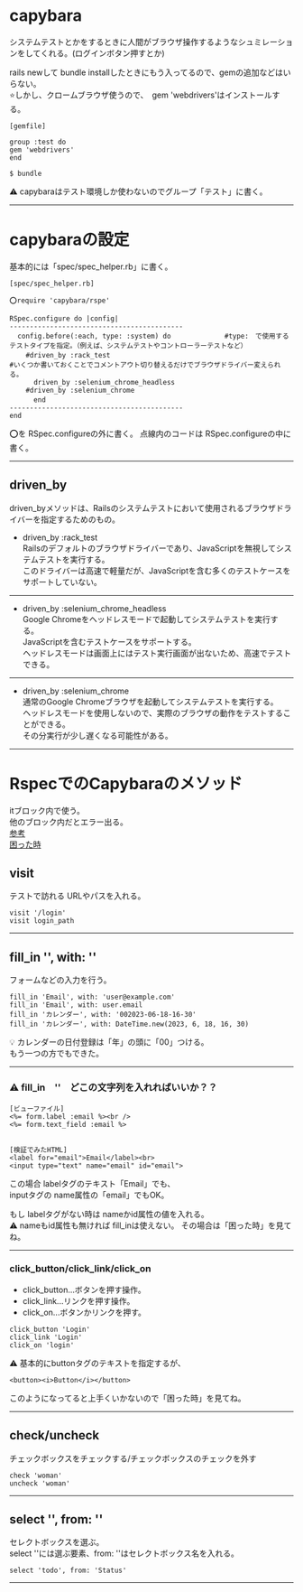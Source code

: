 # capybara
システムテストとかをするときに人間がブラウザ操作するようなシュミレーションをしてくれる。(ログインボタン押すとか)    

    
rails newして bundle installしたときにもう入ってるので、gemの追加などはいらない。    
⭐️しかし、クロームブラウザ使うので、　gem 'webdrivers'はインストールする。
~~~
[gemfile]

group :test do
gem 'webdrivers'
end

$ bundle
~~~
⚠️ capybaraはテスト環境しか使わないのでグループ「テスト」に書く。
***

# capybaraの設定
基本的には「spec/spec_helper.rb」に書く。
~~~
[spec/spec_helper.rb]

⭕️require 'capybara/rspe'

RSpec.configure do |config|
-------------------------------------------
  config.before(:each, type: :system) do　　　　　　　　#type:　で使用するテストタイプを指定。（例えば、システムテストやコントローラーテストなど）
    #driven_by :rack_test　　　　　　　　　　　　　　　　　　　　　　　　　　　　　　　　　　　　　　#いくつか書いておくことでコメントアウト切り替えるだけでブラウザドライバー変えられる。
      driven_by :selenium_chrome_headless
    #driven_by :selenium_chrome
　　　 end
-------------------------------------------
end
~~~
⭕️を RSpec.configureの外に書く。
点線内のコードは RSpec.configureの中に書く。
***

## driven_by
driven_byメソッドは、Railsのシステムテストにおいて使用されるブラウザドライバーを指定するためのもの。
    
- driven_by :rack_test    
Railsのデフォルトのブラウザドライバーであり、JavaScriptを無視してシステムテストを実行する。    
このドライバーは高速で軽量だが、JavaScriptを含む多くのテストケースをサポートしていない。    
***

- driven_by :selenium_chrome_headless    
Google Chromeをヘッドレスモードで起動してシステムテストを実行する。    
JavaScriptを含むテストケースをサポートする。    
ヘッドレスモードは画面上にはテスト実行画面が出ないため、高速でテストできる。
***

- driven_by :selenium_chrome    
通常のGoogle Chromeブラウザを起動してシステムテストを実行する。    
ヘッドレスモードを使用しないので、実際のブラウザの動作をテストすることができる。    
その分実行が少し遅くなる可能性がある。
***

# RspecでのCapybaraのメソッド
itブロック内で使う。            
他のブロック内だとエラー出る。        
[参考](https://qiita.com/sogu/items/4370e8e54751899d5cad)        
[困った時](https://qiita.com/kon_yu/items/52a0f5f0016564486061)

## visit
テストで訪れる URLやパスを入れる。
~~~
visit '/login'
visit login_path
~~~
***

## fill_in '', with: ''
フォームなどの入力を行う。
~~~
fill_in 'Email', with: 'user@example.com'
fill_in 'Email', with: user.email
fill_in 'カレンダー', with: '002023-06-18-16-30'
fill_in 'カレンダー', with: DateTime.new(2023, 6, 18, 16, 30)
~~~
💡 カレンダーの日付登録は「年」の頭に「00」つける。    
もう一つの方でもできた。
***

### ⚠️ fill_in　''　どこの文字列を入れればいいか？？
~~~
[ビューファイル]
<%= form.label :email %><br />
<%= form.text_field :email %>


[検証でみたHTML]
<label for="email">Email</label><br>
<input type="text" name="email" id="email">
~~~
この場合 labelタグのテキスト「Email」でも、        
inputタグの name属性の「email」でもOK。    
        
もし labelタグがない時は nameかid属性の値を入れる。        
⚠️ nameもid属性も無ければ fill_inは使えない。
その場合は「困った時」を見てね。
***

### click_button/click_link/click_on
- click_button...ボタンを押す操作。        
- click_link...リンクを押す操作。        
- click_on...ボタンかリンクを押す。        
~~~
click_button 'Login'
click_link 'Login'
click_on 'login'
~~~
⚠️ 基本的にbuttonタグのテキストを指定するが、
~~~
<button><i>Button</i></button>
~~~
このようになってると上手くいかないので「困った時」を見てね。
***

## check/uncheck
チェックボックスをチェックする/チェックボックスのチェックを外す
~~~
check 'woman'
uncheck 'woman'
~~~
***

## select '', from: ''
セレクトボックスを選ぶ。        
select ''には選ぶ要素、from: ''はセレクトボックス名を入れる。
~~~
select 'todo', from: 'Status'
~~~
***
